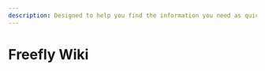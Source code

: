```yaml
---
description: Designed to help you find the information you need as quickly as possible
---
```


# Freefly Wiki

